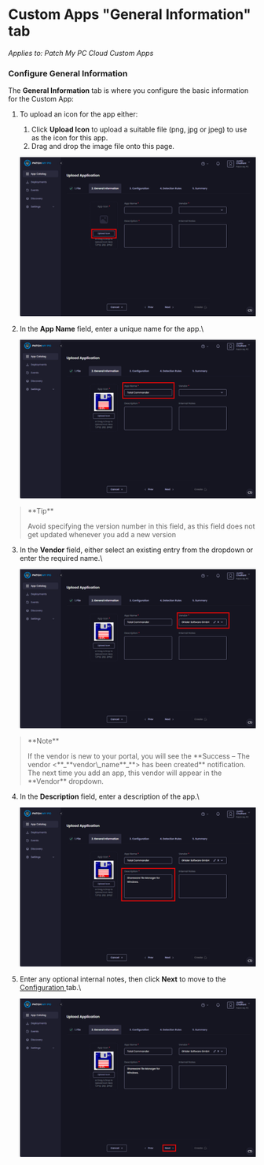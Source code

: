 # Custom Apps "General Information" tab

_Applies to: Patch My PC Cloud Custom Apps_

### Configure General Information

The **General Information** tab is where you configure the basic information for the Custom App:

1.  To upload an icon for the app either:

    1. Click **Upload Icon** to upload a suitable file (png, jpg or jpeg) to use as the icon for this app.
    2. Drag and drop the image file onto this page.

    ![Clicking "Upload Icon"](/_images/image-(215).png "Clicking “Upload Icon”")


2.  In the **App Name** field, enter a unique name for the app.\


    ![Entering a unique name in the "App Name" field](/_images/image-(216).png "Entering a unique name in the “App Name” field")

<blockquote class="wp-block-quote">
<p>**Tip**</p>
<p>Avoid specifying the version number in this field, as this field does not get updated whenever you add a new version</p>
</blockquote>

3.  In the **Vendor** field, either select an existing entry from the dropdown or enter the required name.\


    ![Entering a vendor name](/_images/image-(217).png "Entering a vendor name")

<blockquote class="wp-block-quote">
<p>**Note**</p>
<p>If the vendor is new to your portal, you will see the **Success – The vendor <**_**vendor\_name**_**> has been created** notification. The next time you add an app, this vendor will appear in the **Vendor** dropdown.</p>
</blockquote>

4.  In the **Description** field, enter a description of the app.\


    ![Entering a description](/_images/image-(218).png "Entering a description")


5.  Enter any optional internal notes, then click **Next** to move to the [Configuration ](custom-apps-configuration-tab.md)tab.\


    ![Clicking "Next" to move to the "Configuration" page](/_images/image-(219).png "Clicking &#x22;Next&#x22; to move to the &#x22;Configuration&#x22; page")